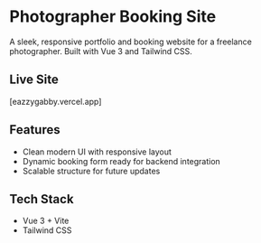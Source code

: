 # Photographer Booking Site

A sleek, responsive portfolio and booking website for a freelance photographer. Built with Vue 3 and Tailwind CSS.

## Live Site
[eazzygabby.vercel.app]

## Features

- Clean modern UI with responsive layout
- Dynamic booking form ready for backend integration
- Scalable structure for future updates

## Tech Stack

- Vue 3 + Vite
- Tailwind CSS
